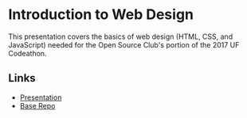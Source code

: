 # Introduction to Web Design

This presentation covers the basics of web design (HTML, CSS, and JavaScript) needed for the Open Source Club's portion of the 2017 UF Codeathon. 

## Links

- [Presentation](https://docs.google.com/presentation/d/1SEvn_gw0kMgYE0qlQFKykHvipQcBDvZA1nhGDQkOgTE/edit?usp=sharing)
- [Base Repo](https://github.com/ufosc/secret-agent-calculator)